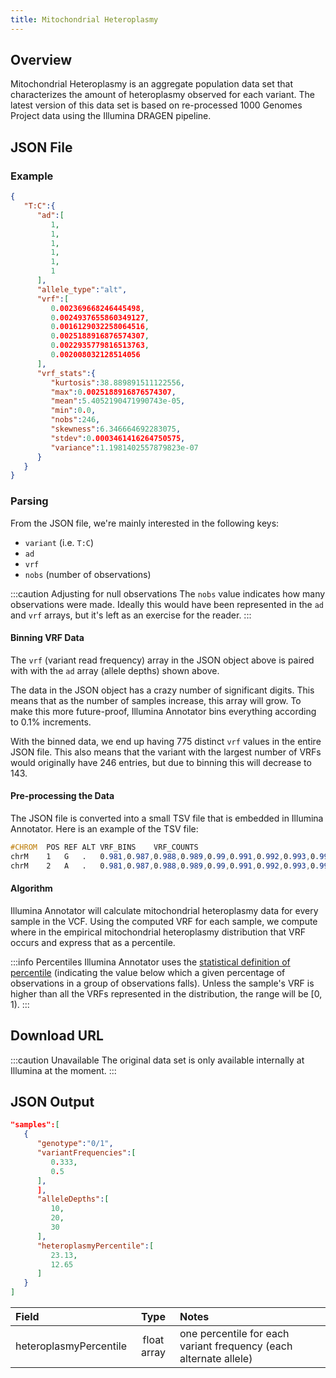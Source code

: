 ```yaml
---
title: Mitochondrial Heteroplasmy
---
```


## Overview

Mitochondrial Heteroplasmy is an aggregate population data set that characterizes the amount of heteroplasmy observed for each variant. The latest version of this data set is based on re-processed 1000 Genomes Project data using the Illumina DRAGEN pipeline.

## JSON File

### Example

```json
{
   "T:C":{
      "ad":[
         1,
         1,
         1,
         1,
         1,
         1
      ],
      "allele_type":"alt",
      "vrf":[
         0.002369668246445498,
         0.0024937655860349127,
         0.0016129032258064516,
         0.0025188916876574307,
         0.0022935779816513763,
         0.002008032128514056
      ],
      "vrf_stats":{
         "kurtosis":38.889891511122556,
         "max":0.0025188916876574307,
         "mean":5.4052190471990743e-05,
         "min":0.0,
         "nobs":246,
         "skewness":6.346664692283075,
         "stdev":0.0003461416264750575,
         "variance":1.1981402557879823e-07
      }
   }
}

```

### Parsing

From the JSON file, we're mainly interested in the following keys:
* `variant` (i.e. `T:C`)
* `ad`
* `vrf`
* `nobs` (number of observations)

:::caution Adjusting for null observations
The `nobs` value indicates how many observations were made. Ideally this would have been represented in the `ad` and `vrf` arrays, but it's left as an exercise for the reader.
:::

#### Binning VRF Data

The `vrf` (variant read frequency) array in the JSON object above is paired with with the `ad` array (allele depths) shown above.

The data in the JSON object has a crazy number of significant digits. This means that as the number of samples increase, this array will grow. To make this more future-proof, Illumina Annotator bins everything according to 0.1% increments.

With the binned data, we end up having 775 distinct `vrf` values in the entire JSON file. This also means that the variant with the largest number of VRFs would originally have 246 entries, but due to binning this will decrease to 143.

#### Pre-processing the Data

The JSON file is converted into a small TSV file that is embedded in Illumina Annotator. Here is an example of the TSV file:

```scss
#CHROM	POS	REF	ALT	VRF_BINS	VRF_COUNTS
chrM	1	G	.	0.981,0.987,0.988,0.989,0.99,0.991,0.992,0.993,0.994,0.995,0.996,0.997,0.998,0.999	1,2,2,4,7,8,11,19,43,60,48,64,499,1736
chrM	2	A	.	0.981,0.987,0.988,0.989,0.99,0.991,0.992,0.993,0.994,0.995,0.996,0.997,0.998,0.999	1,2,2,4,7,8,11,19,43,60,48,64,499,1736
```

#### Algorithm

Illumina Annotator will calculate mitochondrial heteroplasmy data for every sample in the VCF. Using the computed VRF for each sample, we compute where in the empirical mitochondrial heteroplasmy distribution that VRF occurs and express that as a percentile.

:::info Percentiles
Illumina Annotator uses the [statistical definition of percentile](https://en.wikipedia.org/wiki/Percentile) (indicating the value below which a given percentage of observations in a group of observations falls). Unless the sample's VRF is higher than all the VRFs represented in the distribution, the range will be [0, 1).
:::

## Download URL

:::caution Unavailable
The original data set is only available internally at Illumina at the moment.
:::

## JSON Output

```json {14-17}
"samples":[
   {
      "genotype":"0/1",
      "variantFrequencies":[
         0.333,
         0.5
      ],
      ],
      "alleleDepths":[
         10,
         20,
         30
      ],
      "heteroplasmyPercentile":[
         23.13,
         12.65
      ]
   }
]
```

| Field                  | Type         | Notes                     |
|:-----------------------|:------------:|:--------------------------|
| heteroplasmyPercentile | float array  | one percentile for each variant frequency (each alternate allele) |
